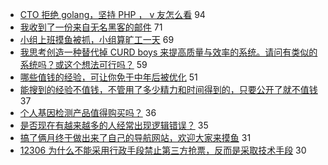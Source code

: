 - [CTO 拒绝 golang，坚持 PHP ， v 友怎么看](https://www.v2ex.com/t/633325) 94
- [我收到了一份来自无名黑客的邮件](https://www.v2ex.com/t/633227) 71
- [小组上班摸鱼被抓，小组算旷工一天](https://www.v2ex.com/t/633290) 69
- [我思考创造一种替代掉 CURD boys 来提高质量与效率的系统。请问有类似的系统吗？或这个想法可行吗？](https://www.v2ex.com/t/633251) 59
- [哪些值钱的经验，可让你免于中年后被优化](https://www.v2ex.com/t/633238) 51
- [能搜到的经验不值钱，不管用了多少精力和时间得到的，只要公开了就不值钱](https://www.v2ex.com/t/633241) 37
- [个人基因检测产品值得购买吗？](https://www.v2ex.com/t/633232) 36
- [是否现在有越来越多的人经常出现逻辑错误？](https://www.v2ex.com/t/633281) 35
- [搞了俩月终于做出来了自己的导航网站，欢迎大家来摸鱼](https://www.v2ex.com/t/633311) 31
- [12306 为什么不能采用行政手段禁止第三方抢票，反而是采取技术手段](https://www.v2ex.com/t/633286) 30